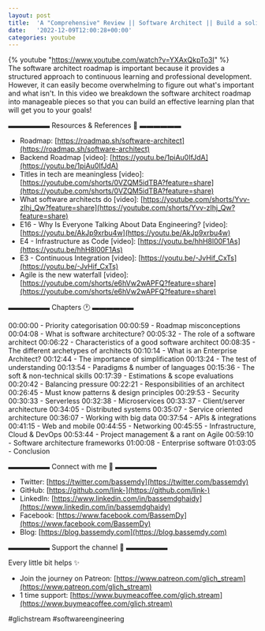 ```yaml
---
layout: post
title:  'A "Comprehensive" Review || Software Architect || Build a solid study plan'
date:   '2022-12-09T12:00:28+00:00'
categories: youtube
---
```

{% youtube  "https://www.youtube.com/watch?v=YXAxQkpTo3I" %}
<br />
The software architect roadmap is important because it provides a structured approach to continuous learning and professional development. However, it can easily become overwhelming to figure out what's important and what isn't. In this video we breakdown the software architect roadmap into manageable pieces so that you can build an effective learning plan that will get you to your goals!

▬▬▬▬▬▬ Resources &amp; References 📕 ▬▬▬▬▬▬

- Roadmap: [https://roadmap.sh/software-architect](https://roadmap.sh/software-architect)
- Backend Roadmap [video]: [https://youtu.be/1piAu0IfJdA](https://youtu.be/1piAu0IfJdA)
- Titles in tech are meaningless [video]: [https://youtube.com/shorts/0VZQM5idTBA?feature=share](https://youtube.com/shorts/0VZQM5idTBA?feature=share)
- What software architects do [video]: [https://youtube.com/shorts/Yvv-zIhj_Qw?feature=share](https://youtube.com/shorts/Yvv-zIhj_Qw?feature=share)
- E16 - Why Is Everyone Talking About Data Engineering? [video]: [https://youtu.be/AkJp9xrbu4w](https://youtu.be/AkJp9xrbu4w)
- E4 - Infrastructure as Code [video]: [https://youtu.be/hhH8l00F1As](https://youtu.be/hhH8l00F1As)
- E3 - Continuous Integration [video]: [https://youtu.be/-JvHif_CxTs](https://youtu.be/-JvHif_CxTs)
- Agile is the new waterfall [video]: [https://youtube.com/shorts/e6hVw2wAPFQ?feature=share](https://youtube.com/shorts/e6hVw2wAPFQ?feature=share)

▬▬▬▬▬▬ Chapters 🕐  ▬▬▬▬▬▬

00:00:00 - Priority categorisation
00:00:59 - Roadmap misconceptions
00:04:08 - What is software architecture?
00:05:32 - The role of a software architect
00:06:22 - Characteristics of a good software architect
00:08:35 - The different archetypes of architects
00:10:14 - What is an Enterprise Architect?
00:12:44 - The importance of simplification
00:13:24 - The test of understanding
00:13:54 - Paradigms &amp; number of languages
00:15:36 - The soft &amp; non-technical skills
00:17:39 - Estimations &amp; scope evaluations
00:20:42 - Balancing pressure
00:22:21 - Responsibilities of an architect
00:26:45 - Must know patterns &amp; design principles
00:29:53 - Security
00:30:33 - Serverless
00:32:38 - Microservices
00:33:37 - Client/server architecture
00:34:05 - Distributed systems
00:35:07 - Service oriented architecture
00:36:07 - Working with big data
00:37:54 - APIs &amp; integrations
00:41:15 - Web and mobile
00:44:55 - Networking
00:45:55 - Infrastructure, Cloud &amp; DevOps
00:53:44 - Project management &amp; a rant on Agile
00:59:10 - Software architecture frameworks
01:00:08 - Enterprise software
01:03:05 - Conclusion

▬▬▬▬▬▬ Connect with me 👋 ▬▬▬▬▬▬

- Twitter: [https://twitter.com/bassemdy](https://twitter.com/bassemdy)
- GitHub: [https://github.com/link-](https://github.com/link-)
- LinkedIn: [https://www.linkedin.com/in/bassemdghaidy](https://www.linkedin.com/in/bassemdghaidy)
- Facebook: [https://www.facebook.com/BassemDy](https://www.facebook.com/BassemDy)
- Blog: [https://blog.bassemdy.com](https://blog.bassemdy.com)

▬▬▬▬▬▬ Support the channel 💜 ▬▬▬▬▬▬

Every little bit helps ✨
- Join the journey on Patreon: [https://www.patreon.com/glich_stream](https://www.patreon.com/glich_stream)
- 1 time support: [https://www.buymeacoffee.com/glich.stream](https://www.buymeacoffee.com/glich.stream)

#glichstream #softwareengineering
